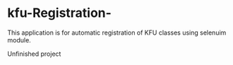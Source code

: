 # kfu-Registration-

This application is for automatic registration of KFU classes using selenuim module. 

Unfinished project

